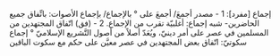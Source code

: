 إجماع [مفرد]:
1 - مصدر ‌أجمعَ/ ‌أجمعَ على ° بالإجماع/ بإجماع الأصوات: باتِّفاق جميع الحاضرين- شبه إجماع: أغلبيّة تقرب من الإجماع.
2 - (فق) اتّفاق المجتهدين من المسلمين في عصر على أمر دينيّ، ويُعَدّ أصلاً من أصول التَّشريع الإسلاميّ ° إجماع سكوتيّ: اتّفاق بعض المجتهدين في عصر معيَّن على حكم مع سكوت الباقين